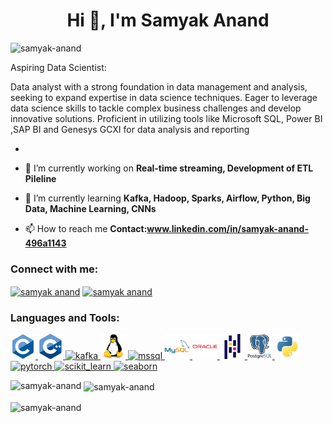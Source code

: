 <h1 align="center">Hi 👋, I'm Samyak Anand</h1>
<p align="left"> <img src="https://komarev.com/ghpvc/?username=samyak-anand&label=Profile%20views&color=0e75b6&style=flat" alt="samyak-anand" /> </p>
Aspiring Data Scientist:

Data analyst with a strong foundation in data management and analysis, seeking to expand expertise in data science techniques.
Eager to leverage data science skills to tackle complex business challenges and develop innovative solutions.
Proficient in utilizing tools like Microsoft SQL, Power BI ,SAP BI  and Genesys GCXI for data analysis and reporting

- 

- 🔭 I’m currently working on **Real-time streaming, Development of ETL Pileline**

- 🌱 I’m currently learning **Kafka, Hadoop, Sparks, Airflow, Python, Big Data, Machine Learning, CNNs**

- 📫 How to reach me **Contact:www.linkedin.com/in/samyak-anand-496a1143**

<h3 align="left">Connect with me:</h3>
<p align="left">
<a href="https://linkedin.com/in/samyak anand" target="blank"><img align="center" src="https://raw.githubusercontent.com/rahuldkjain/github-profile-readme-generator/master/src/images/icons/Social/linked-in-alt.svg" alt="samyak anand" height="30" width="40" /></a>
<a href="https://fb.com/samyak anand" target="blank"><img align="center" src="https://raw.githubusercontent.com/rahuldkjain/github-profile-readme-generator/master/src/images/icons/Social/facebook.svg" alt="samyak anand" height="30" width="40" /></a>
</p>

<h3 align="left">Languages and Tools:</h3>
<p align="left"> <a href="https://www.cprogramming.com/" target="_blank" rel="noreferrer"> <img src="https://raw.githubusercontent.com/devicons/devicon/master/icons/c/c-original.svg" alt="c" width="40" height="40"/> </a> <a href="https://www.w3schools.com/cpp/" target="_blank" rel="noreferrer"> <img src="https://raw.githubusercontent.com/devicons/devicon/master/icons/cplusplus/cplusplus-original.svg" alt="cplusplus" width="40" height="40"/> </a> <a href="https://kafka.apache.org/" target="_blank" rel="noreferrer"> <img src="https://www.vectorlogo.zone/logos/apache_kafka/apache_kafka-icon.svg" alt="kafka" width="40" height="40"/> </a> <a href="https://www.linux.org/" target="_blank" rel="noreferrer"> <img src="https://raw.githubusercontent.com/devicons/devicon/master/icons/linux/linux-original.svg" alt="linux" width="40" height="40"/> </a> <a href="https://www.microsoft.com/en-us/sql-server" target="_blank" rel="noreferrer"> <img src="https://www.svgrepo.com/show/303229/microsoft-sql-server-logo.svg" alt="mssql" width="40" height="40"/> </a> <a href="https://www.mysql.com/" target="_blank" rel="noreferrer"> <img src="https://raw.githubusercontent.com/devicons/devicon/master/icons/mysql/mysql-original-wordmark.svg" alt="mysql" width="40" height="40"/> </a> <a href="https://www.oracle.com/" target="_blank" rel="noreferrer"> <img src="https://raw.githubusercontent.com/devicons/devicon/master/icons/oracle/oracle-original.svg" alt="oracle" width="40" height="40"/> </a> <a href="https://pandas.pydata.org/" target="_blank" rel="noreferrer"> <img src="https://raw.githubusercontent.com/devicons/devicon/2ae2a900d2f041da66e950e4d48052658d850630/icons/pandas/pandas-original.svg" alt="pandas" width="40" height="40"/> </a> <a href="https://www.postgresql.org" target="_blank" rel="noreferrer"> <img src="https://raw.githubusercontent.com/devicons/devicon/master/icons/postgresql/postgresql-original-wordmark.svg" alt="postgresql" width="40" height="40"/> </a> <a href="https://www.python.org" target="_blank" rel="noreferrer"> <img src="https://raw.githubusercontent.com/devicons/devicon/master/icons/python/python-original.svg" alt="python" width="40" height="40"/> </a> <a href="https://pytorch.org/" target="_blank" rel="noreferrer"> <img src="https://www.vectorlogo.zone/logos/pytorch/pytorch-icon.svg" alt="pytorch" width="40" height="40"/> </a> <a href="https://scikit-learn.org/" target="_blank" rel="noreferrer"> <img src="https://upload.wikimedia.org/wikipedia/commons/0/05/Scikit_learn_logo_small.svg" alt="scikit_learn" width="40" height="40"/> </a> <a href="https://seaborn.pydata.org/" target="_blank" rel="noreferrer"> <img src="https://seaborn.pydata.org/_images/logo-mark-lightbg.svg" alt="seaborn" width="40" height="40"/> </a> </p>

<p><img align="left" src="https://github-readme-stats.vercel.app/api/top-langs?username=samyak-anand&show_icons=true&locale=en&layout=compact" alt="samyak-anand" /></p>

<p>&nbsp;<img align="center" src="https://github-readme-stats.vercel.app/api?username=samyak-anand&show_icons=true&locale=en" alt="samyak-anand" /></p>

<p><img align="center" src="https://github-readme-streak-stats.herokuapp.com/?user=samyak-anand&" alt="samyak-anand" /></p>

